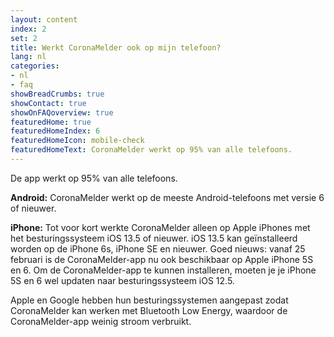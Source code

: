 ```yaml
---
layout: content
index: 2
set: 2
title: Werkt CoronaMelder ook op mijn telefoon?
lang: nl
categories:
- nl
- faq
showBreadCrumbs: true
showContact: true
showOnFAQoverview: true
featuredHome: true
featuredHomeIndex: 6
featuredHomeIcon: mobile-check
featuredHomeText: CoronaMelder werkt op 95% van alle telefoons.
---
```

De app werkt op 95% van alle telefoons. 

**Android:** CoronaMelder werkt op de meeste Android-telefoons met versie 6 of nieuwer.

**iPhone:** Tot voor kort werkte CoronaMelder alleen op Apple iPhones met het besturingssysteem iOS 13.5 of nieuwer. iOS 13.5 kan geïnstalleerd worden op de iPhone 6s, iPhone SE en nieuwer. Goed nieuws: vanaf 25 februari is de CoronaMelder-app nu ook beschikbaar op  Apple iPhone 5S en 6. Om de CoronaMelder-app te kunnen installeren, moeten je je iPhone 5S en 6 wel updaten naar besturingssysteem iOS 12.5.

Apple en Google hebben hun besturingssystemen aangepast zodat CoronaMelder kan werken met Bluetooth Low Energy, waardoor de CoronaMelder-app weinig stroom verbruikt.
